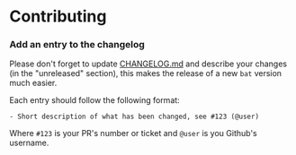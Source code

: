 # Contributing

### Add an entry to the changelog

Please don't forget to update [CHANGELOG.md](CHANGELOG.md) and describe your changes (in the "unreleased" section), this makes the release of a new `bat` version much easier.

Each entry should follow the following format:
```
- Short description of what has been changed, see #123 (@user)
```

Where `#123` is your PR's number or ticket and `@user` is you Github's username. 

